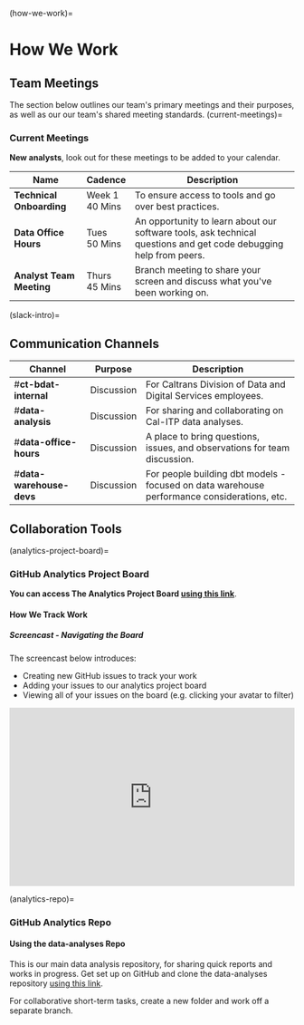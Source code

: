 (how-we-work)=

# How We Work

## Team Meetings

The section below outlines our team's primary meetings and their purposes, as well as our our team's shared meeting standards.
(current-meetings)=

### Current Meetings

**New analysts**, look out for these meetings to be added to your calendar.

| Name                     | Cadence              | Description                                                                                                       |
| ------------------------ | -------------------- | ----------------------------------------------------------------------------------------------------------------- |
| **Technical Onboarding** | Week 1 <br/> 40 Mins | To ensure access to tools and go over best practices.                                                             |
| **Data Office Hours**    | Tues <br/> 50 Mins   | An opportunity to learn about our software tools, ask technical questions and get code debugging help from peers. |
| **Analyst Team Meeting** | Thurs <br/> 45 Mins  | Branch meeting to share your screen and discuss what you've been working on.                                      |

(slack-intro)=

## Communication Channels

| Channel                  | Purpose    | Description                                                                                 |
| ------------------------ | ---------- | ------------------------------------------------------------------------------------------- |
| #**ct-bdat-internal**    | Discussion | For Caltrans Division of Data and Digital Services employees.                               |
| #**data-analysis**       | Discussion | For sharing and collaborating on Cal-ITP data analyses.                                     |
| #**data-office-hours**   | Discussion | A place to bring questions, issues, and observations for team discussion.                   |
| #**data-warehouse-devs** | Discussion | For people building dbt models - focused on data warehouse performance considerations, etc. |

## Collaboration Tools

(analytics-project-board)=

### GitHub Analytics Project Board

**You can access The Analytics Project Board [using this link](https://github.com/cal-itp/data-analyses/projects/1)**.

#### How We Track Work

##### Screencast - Navigating the Board

The screencast below introduces:

- Creating new GitHub issues to track your work
- Adding your issues to our analytics project board
- Viewing all of your issues on the board (e.g. clicking your avatar to filter)

<div style="position: relative; padding-bottom: 62.5%; height: 0;"><iframe src="https://www.loom.com/embed/a7332ee2e1c040edbf2d11da70b4c3ea" frameborder="0" webkitallowfullscreen mozallowfullscreen allowfullscreen style="position: absolute; top: 0; left: 0; width: 100%; height: 100%;"></iframe></div>

(analytics-repo)=

### GitHub Analytics Repo

#### Using the data-analyses Repo

This is our main data analysis repository, for sharing quick reports and works in progress. Get set up on GitHub and clone the data-analyses repository [using this link](committing-from-jupyterhub).

For collaborative short-term tasks, create a new folder and work off a separate branch.
